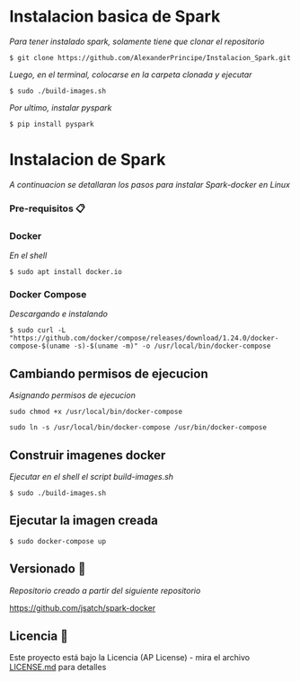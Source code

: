 # Instalacion basica de Spark

_Para tener instalado spark, solamente tiene que clonar el repositorio_

```
$ git clone https://github.com/AlexanderPrincipe/Instalacion_Spark.git
```

_Luego, en el terminal, colocarse en la carpeta clonada y ejecutar_

```
$ sudo ./build-images.sh
```
_Por ultimo, instalar pyspark_

```
$ pip install pyspark
```



# Instalacion de Spark

_A continuacion se detallaran los pasos para instalar Spark-docker en Linux_


### Pre-requisitos 📋

### Docker

_En el shell_

```
$ sudo apt install docker.io
```

### Docker Compose 

_Descargando e instalando_

```
$ sudo curl -L "https://github.com/docker/compose/releases/download/1.24.0/docker-compose-$(uname -s)-$(uname -m)" -o /usr/local/bin/docker-compose
```

## Cambiando permisos de ejecucion 

_Asignando permisos de ejecucion_

```
sudo chmod +x /usr/local/bin/docker-compose
```

```
sudo ln -s /usr/local/bin/docker-compose /usr/bin/docker-compose
```

## Construir imagenes docker 

_Ejecutar en el shell el script build-images.sh_

```
$ sudo ./build-images.sh
```

## Ejecutar la imagen creada

```
$ sudo docker-compose up
```

## Versionado 📌

_Repositorio creado a partir del siguiente repositorio_

https://github.com/jsatch/spark-docker


## Licencia 📄

Este proyecto está bajo la Licencia (AP License) - mira el archivo [LICENSE.md](LICENSE.md) para detalles


